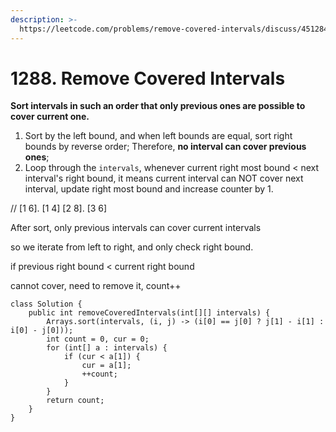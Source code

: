 ```yaml
---
description: >-
  https://leetcode.com/problems/remove-covered-intervals/discuss/451284/JavaPython-3-Simple-codes-w-explanation-and-analysis.
---
```


# 1288. Remove Covered Intervals



**Sort intervals in such an order that only previous ones are possible to cover current one.**

1. Sort by the left bound, and when left bounds are equal, sort right bounds by reverse order; Therefore, **no interval can cover previous ones**;
2. Loop through the `intervals`, whenever current right most bound < next interval's right bound, it means current interval can NOT cover next interval, update right most bound and increase counter by 1.

// \[1 6]. \[1 4] \[2 8]. \[3 6]



After sort, only previous intervals can cover current intervals

so we iterate from left to right, and only check right bound.

&#x20;   if previous right bound < current right bound

&#x20;       cannot cover, need to remove it, count++

&#x20;



```
class Solution {
    public int removeCoveredIntervals(int[][] intervals) {
        Arrays.sort(intervals, (i, j) -> (i[0] == j[0] ? j[1] - i[1] : i[0] - j[0]));
        int count = 0, cur = 0;
        for (int[] a : intervals) {
            if (cur < a[1]) {
                cur = a[1];
                ++count;
            }
        }
        return count;        
    }
}
```

